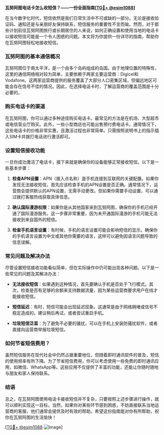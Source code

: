 **瓦努阿图电话卡怎么收短信？——一份全面指南[[TG💪+ @esim1088](https://t.me/s/esim1088)]**

在当今数字化时代，短信依然是我们日常生活中不可或缺的一部分。无论是接收验证码、通知还是与亲朋好友保持联系，短信服务的重要性不言而喻。然而，对于那些计划前往瓦努阿图旅行或长期居住的人来说，如何正确设置和使用当地的电话卡以接收短信可能是一个令人困惑的问题。本文将为你提供一份详尽的指南，帮助你在瓦努阿图轻松地接收短信。

### 瓦努阿图的基本通信概况

瓦努阿图位于南太平洋，是一个由多个岛屿组成的岛国。由于地理位置的特殊性，这里的通信网络相对较为简单，主要依赖于两家主要运营商：Digicel和Vodafone。这两家运营商提供的服务覆盖了大部分人口密集区域，但偏远地区可能会存在信号不佳的情况。因此，在选择电话卡时，了解运营商的覆盖范围是十分必要的。

### 购买电话卡的渠道

在瓦努阿图，你可以通过多种途径购买电话卡。最常见的方法是在机场、大型超市或电信营业厅购买。此外，一些小型商店也可能出售预付费电话卡。通常情况下，这些电话卡的价格非常实惠，且激活过程也非常简单。只需按照说明书上的指示插入SIM卡并拨打电话进行激活即可。

### 设置短信接收功能

一旦你成功激活了电话卡，接下来就是确保你的设备能够正常接收短信。以下是一些基本步骤：

1. **检查APN设置**：APN（接入点名称）是手机连接到互联网的关键配置。如果你发现无法接收短信，首先应该检查手机的APN设置是否正确。通常情况下，运营商会提供默认的APN设置，无需手动更改。但如果你需要手动设置，可以通过拨打客服热线获取具体信息。

2. **确认国际漫游权限**：如果你是从其他国家来到瓦努阿图，确保你的手机已经开通了国际漫游服务。这一步骤非常重要，因为未开通国际漫游的手机可能无法接收到来自国外的短信。

3. **检查手机语言设置**：有时候，手机的语言设置可能会影响短信的显示。确保你的手机语言设置为中文或其他你需要的语言，这样可以避免因语言问题导致的信息误解。

### 常见问题及解决办法

尽管设置短信接收功能看似简单，但在实际操作中仍可能出现各种问题。以下是一些常见的问题及其解决办法：

- **无法接收短信**：如果遇到这种情况，首先要确认手机是否处于飞行模式。其次，检查是否有足够的余额来支持数据流量，因为某些运营商要求用户在线才能接收短信。

- **短信延迟**：有时，短信可能会出现延迟现象。这通常是由于网络拥堵或信号不稳定造成的。建议稍后再试，或者尝试重启手机。

- **垃圾短信泛滥**：为了避免不必要的骚扰，可以在手机上安装防骚扰软件，或者直接向运营商举报垃圾短信。

### 如何节省短信费用？

虽然短信服务在现代社会中仍然占据重要地位，但随着即时通讯软件的普及，短信的使用频率有所下降。为了节省短信费用，你可以考虑使用一些免费的即时通讯应用，如微信、WhatsApp等。这些应用不仅提供了丰富的功能，还能让你随时随地与朋友和家人保持联系。

### 结语

总之，在瓦努阿图使用电话卡接收短信并不复杂，只要按照上述步骤进行操作，就可以顺利实现这一目标。当然，如果你对某些环节感到困惑，不妨直接联系当地运营商的客服，他们通常会提供及时有效的帮助。希望这份指南能对你有所帮助，祝你在瓦努阿图的生活愉快！

[[TG💪+ @esim1088](https://t.me/s/esim1088) ![Image](https://i.postimg.cc/4NQfJmqS/Snipaste-2025-05-13-00-14-12.png)]